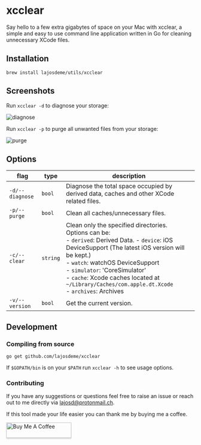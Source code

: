 # xcclear

Say hello to a few extra gigabytes of space on your Mac with xcclear, a simple and easy to use command line application written in Go for cleaning unnecessary XCode files.

## Installation

    brew install lajosdeme/utils/xcclear
    
## Screenshots
Run ```xcclear -d``` to diagnose your storage:  

![diagnose](https://user-images.githubusercontent.com/44027725/113197954-9d19d480-9265-11eb-90ee-e360553e1e0f.gif)


Run ```xcclear -p``` to purge all unwanted files from your storage:  

![purge](https://user-images.githubusercontent.com/44027725/113198953-d30b8880-9266-11eb-9c6e-f7cfc9b91a82.gif)


## Options

flag                       |   type    | description
-------------------------- | --------- | ------------------------------------------
`-d/--diagnose`            | `bool`    | Diagnose the total space occupied by derived data, caches and other XCode related files.<br>
`-p/--purge`               | `bool`    | Clean all caches/unnecessary files.  
`-c/--clear`               | `string`  | Clean only the specified directories.<br>Options can be:<br> - `derived`: Derived Data. - `device`: iOS DeviceSupport (The latest iOS version will be kept.)<br> - `watch`: watchOS DeviceSupport<br> - `simulator`: 'CoreSimulator'<br> - `cache`: Xcode caches located at ```~/Library/Caches/com.apple.dt.Xcode```<br> - `archives`: Archives
`-v/--version`             | `bool`    | Get the current version.

## Development

### Compiling from source
    go get github.com/lajosdeme/xcclear
If ```$GOPATH/bin``` is on your ```$PATH``` run ```xcclear -h``` to see usage options. 

### Contributing
If you have any suggestions or questions feel free to raise an issue or reach out to me directly via <a href="mailto:lajosd@protonmail.ch">lajosd@protonmail.ch</a>.  
  
If this tool made your life easier you can thank me by buying me a coffee.  

<a href="https://www.buymeacoffee.com/edgz29w" target="_blank"><img src="https://www.buymeacoffee.com/assets/img/custom_images/orange_img.png" alt="Buy Me A Coffee" style="height: 41px !important;width: 174px !important;box-shadow: 0px 3px 2px 0px rgba(190, 190, 190, 0.5) !important;-webkit-box-shadow: 0px 3px 2px 0px rgba(190, 190, 190, 0.5) !important;" ></a>

